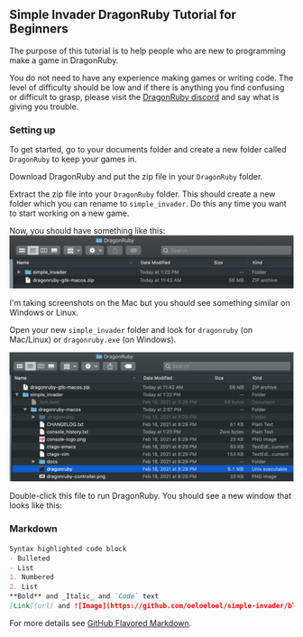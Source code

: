 ## Simple Invader DragonRuby Tutorial for Beginners

The purpose of this tutorial is to help people who are new to programming make a game in DragonRuby.

You do not need to have any experience making games or writing code. The level of difficulty should be low and if there is anything you find confusing or difficult to grasp, please visit the [DragonRuby discord](http://discord.dragonruby.com) and say what is giving you trouble.

### Setting up
To get started, go to your documents folder and create a new folder called `DragonRuby` to keep your games in.

Download DragonRuby and put the zip file in your `DragonRuby` folder. 

Extract the zip file into your `DragonRuby` folder. This should create a new folder which you can rename to `simple_invader`. Do this any time you want to start working on a new game.

Now, you should have something like this:
![Image](images/install.png) 

I'm taking screenshots on the Mac but you should see something similar on Windows or Linux.

Open your new `simple_invader` folder and look for `dragonruby` (on Mac/Linux) or `dragonruby.exe` (on Windows).

![Image](images/executable.png) 

Double-click this file to run DragonRuby. You should see a new window that looks like this:










### Markdown



```markdown
Syntax highlighted code block
- Bulleted
- List
1. Numbered
2. List
**Bold** and _Italic_ and `Code` text
[Link](url) and ![Image](https://github.com/oeloeloel/simple-invader/blob/main/docs/images/install.png?raw=true)
```
For more details see [GitHub Flavored Markdown](https://guides.github.com/features/mastering-markdown/).


